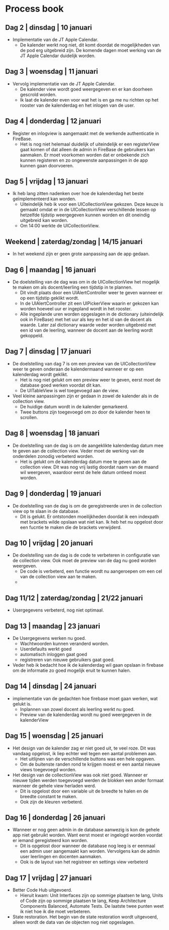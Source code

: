# Process book

## Dag 2 | dinsdag | 10 januari
* Implementatie van de JT Apple Calendar.
	* De kalender werkt nog niet, dit komt doordat de mogelijkheden van de pod erg uitgebreid zijn. De komende dagen moet werking van de JT Apple Calendar duidelijk worden.

## Dag 3 | woensdag | 11 januari
* Vervolg implementatie van de JT Apple Calendar.
	* De kalender view wordt goed weergegeven en er kan doorheen gescrold worden.
	* Ik laat de kalender even voor wat het is en ga me nu richten op het rooster van de kalenderdag en het inlogen van de user.

## Dag 4 | donderdag | 12 januari
* Register en inlogview is aangemaakt met de werkende authenticatie in FireBase.
	* Het is nog niet helemaal duidelijk of uiteindelijk er een registerView gaat komen of dat alleen de admin in FireBase de gebruikers kan aanmaken. Er moet voorkomen worden dat er onbekende zich kunnen registeren en zo ongewenste aanpassingen in de app kunnen gaan doorvoeren.

## Dag 5 | vrijdag | 13 januari
* Ik heb lang zitten nadenken over hoe de kalenderdag het beste geïmplementeerd kan worden.
	* Uiteindelijk heb ik voor een UICollectionView  gekozen. Deze keuze is gemaakt omdat er in de UICollectionView verschillende lessen op hetzelfde tijdstip weergegeven kunnen worden en dit oneindig uitgebreid kan worden.
	* Om 14:00 werkte de UICollectionView.

## Weekend | zaterdag/zondag | 14/15 januari
* In het weekend zijn er geen grote aanpassing aan de app gedaan.

## Dag 6 | maandag | 16 januari
* De doelstelling van de dag was om in de UICollectionView het mogelijk te maken om als docent/leerling een tijdstip in te plannen.
	* Dit vindt plaats door een UIAlertController weer te geven wanneer er op een tijdstip geklikt wordt.
	* In de UIAlertController zit een UIPickerView waarin er gekozen kan worden hoeveel uur er ingepland wordt in het rooster.
	* Alle ingeplande uren worden opgeslagen in de dictionary (uiteindelijk ook in FireBase) met het uur als key en het id van de docent als waarde. Later zal dictionary waarde veder worden uitgebreid met een id van de leerling, wanneer de docent aan de leerling wordt gekoppeld.

## Dag 7 | dinsdag | 17 januari
* De doelstelling van dag 7 is om een preview van de UICollectionView weer te geven onderaan de kalendermaand wanneer er op een kalenderdag wordt geklikt.
	* Het is nog niet gelukt om een preview weer te geven, eerst moet de database goed werken voordat dit kan.
	* De UITableView is wel toegevoegd aan de view.
* Veel kleine aanpassingen zijn er gedaan in zowel de kalender als in de collection view.
	 * De huidige datum wordt in de kalender gemarkeerd.
	 * Twee buttons zijn toegevoegd om zo door de kalender heen te scrollen.

## Dag 8 | woensdag | 18 januari
* De doelstelling van de dag is om de aangeklikte kalenderdag datum mee te geven aan de collection view. Veder moet de werking van de onderdelen zonodig verbeterd worden.
	* Het is gelukt om de kalenderdag datum mee te geven aan de collection view. Dit was nog vrij lastig doordat naam van de maand wil weergeven, waardoor eerst de hele datum ontleed moest worden. 
	
## Dag 9 | donderdag | 19 januari
* De doelstelling van de dag is om de geregistreerde uren in de collection view op te slaan in de database. 
	* Dit is gelukt. Er ontstonden moeilijkheden doordat ik een indexpath met brackets wilde opslaan wat niet kan. Ik heb het nu opgelost door een fucntie te maken die de brackets verwijderd.

## Dag 10 | vrijdag | 20 januari
* De doelstelling van de dag is de code te verbeteren in configuratie van de collection view. Ook moet de preview van de dag nu goed worden weergeven.
	* De code is verbeterd, een functie wordt nu aangeroepen om een cel van de collection view aan te maken.
	* 
	
## Dag 11/12 | zaterdag/zondag | 21/22 januari
* Usergegevens verbeterd, nog niet optimaal.

## Dag 13 | maandag | 23 januari
* De Usergegevens werken nu goed.
	* Wachtwoorden kunnen veranderd worden.
	* Userdefaults werkt goed
	* automatisch inloggen gaat goed 
	* registreren van nieuwe gebruikers gaat goed.
* Veder heb ik bedacht hoe ik de kalenderdag wil gaan opslaan in firebase om de informatie zo goed mogelijk eruit te kunnen halen.

## Dag 14 | dinsdag | 24 januari
* implementatie van de gedachten hoe firebase moet gaan werken, wat gelukt is.
	* Inplannen van zowel docent als leerling werkt nu goed.
	* Preview van de kalenderdag wordt nu goed weergegeven in de kalenderView

## Dag 15 | woensdag | 25 januari
* Het design van de kalender zag er niet goed uit, te veel roze. Dit was vandaag opgelost, ik liep echter wel tegen een aantal problemen aan. 
	* Het uitlijnen van de verschillende buttons was een hele opgaven.
	* Om de buitenste randen rond te krijgen moest er een aantal nieuwe views toegevoegd worden.
* Het design van de collectionView was ook niet goed. Wanneer er nieuwe tijden werden toegevoegd werden de blokken een ander formaat wanneer de gehele view herladen werd. 
	* Dit is opgelost door een variable uit de breedte te halen en de breedte constant te maken.
	* Ook zijn de kleuren verbeterd.

## Dag 16 | donderdag | 26 januari
* Wanneer er nog geen admin in de database aanwezig is kon de gehele app niet gebruikt worden. Want eerst moest er ingelogd worden voordat er iemand geregisteerd kon worden.
	* Dit is opgelost door wanneer de database nog leeg is er eenmaal een admin user aangemaakt kan worden. Vervolgens kan de admin user leerlingen en docenten aanmaken. 
	* Ook is de layout van het registreer en settings view verbeterd

## Dag 17 | vrijdag | 27 januari 
* Better Code Hub uitgevoerd. 
	* Hieruit kwam: Unit Interfaces zijn op sommige plaatsen te lang, Units of Code zijn op sommige plaatsen te lang, Keep Architecture Components Balanced, Automate Tests. De laatste twee punten weet ik niet hoe ik die moet verbeteren.
* State restoration. Het begin van de state restoration wordt uitgevoerd, alleen wordt de data van de objecten nog niet opgeslagen.



	
	

	
